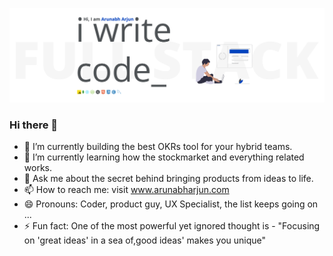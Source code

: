 [![arunabharjun.com](https://github.com/arunabharjun/arunabharjun/blob/master/profile_readme.png "arunabharjun.com")](https://arunabharjun.com)

### Hi there 👋

- 🔭 I’m currently building the best OKRs tool for your hybrid teams.
- 🌱 I’m currently learning how the stockmarket and everything related works.
- 💬 Ask me about the secret behind bringing products from ideas to life.
- 📫 How to reach me: visit www.arunabharjun.com
- 😄 Pronouns: Coder, product guy, UX Specialist, the list keeps going on ...
- ⚡ Fun fact: One of the most powerful yet ignored thought is - "Focusing on 'great ideas' in a sea of,good ideas' makes you unique"
